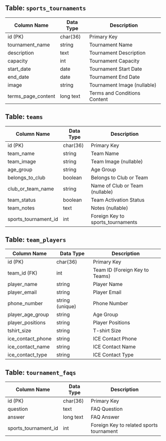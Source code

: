 ## Table: `sports_tournaments`

| Column Name        | Data Type       | Description                     |
|--------------------|----------------|---------------------------------|
| id (PK)            | char(36)       | Primary Key                     |
| tournament_name    | string         | Tournament Name                 |
| description        | text           | Tournament Description          |
| capacity           | int            | Tournament Capacity             |
| start_date         | date           | Tournament Start Date            |
| end_date           | date           | Tournament End Date              |
| image              | string         | Tournament Image (nullable)     |
| terms_page_content | long text      | Terms and Conditions Content     |

## Table: `teams`

| Column Name          | Data Type       | Description                     |
|----------------------|----------------|---------------------------------|
| id (PK)              | char(36)       | Primary Key                     |
| team_name            | string         | Team Name                       |
| team_image           | string         | Team Image (nullable)           |
| age_group            | string         | Age Group                       |
| belongs_to_club      | boolean        | Belongs to Club or Team         |
| club_or_team_name    | string         | Name of Club or Team (nullable) |
| team_status          | boolean        | Team Activation Status          |
| team_notes           | text           | Notes (nullable)                |
| sports_tournament_id  | int            | Foreign Key to sports_tournaments|

## Table: `team_players`

| Column Name          | Data Type       | Description                     |
|----------------------|----------------|---------------------------------|
| id (PK)              | char(36)       | Primary Key                     |
| team_id (FK)         | int            | Team ID (Foreign Key to Teams)  |
| player_name          | string         | Player Name                     |
| player_email         | string         | Player Email                    |
| phone_number         | string (unique)| Phone Number                    |
| player_age_group     | string         | Age Group                       |
| player_positions     | string         | Player Positions                |
| tshirt_size          | string         | T-shirt Size                    |
| ice_contact_phone    | string         | ICE Contact Phone               |
| ice_contact_name     | string         | ICE Contact Name                |
| ice_contact_type     | string         | ICE Contact Type                |


## Table: `tournament_faqs`

| Column Name        | Data Type       | Description                           |
|--------------------|----------------|---------------------------------------|
| id (PK)            | char(36)       | Primary Key                           |
| question           | text           | FAQ Question                          |
| answer             | long text      | FAQ Answer                            |
| sports_tournament_id | int          | Foreign Key to related sports tournament |
